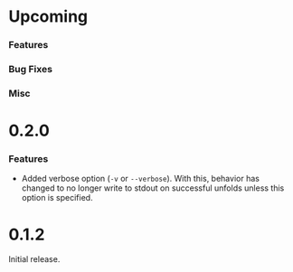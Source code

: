 # Upcoming

### Features

### Bug Fixes

### Misc

# 0.2.0

### Features

* Added verbose option (`-v` or `--verbose`). With this, behavior has changed to no longer write to stdout on successful unfolds unless this option is specified.

# 0.1.2

Initial release.

